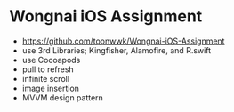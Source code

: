 # Wongnai iOS Assignment
- https://github.com/toonwwk/Wongnai-iOS-Assignment
- use 3rd Libraries; Kingfisher, Alamofire, and R.swift 
- use Cocoapods
- pull to refresh
- infinite scroll
- image insertion
- MVVM design pattern
